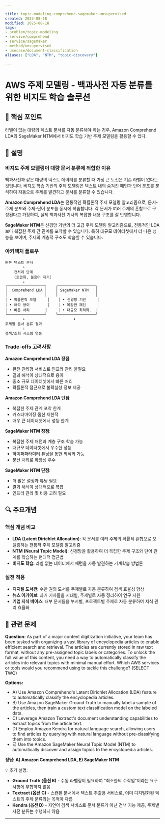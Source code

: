 ```yaml
---

title: topic-modeling-comprehend-sagemaker-unsupervised
created: 2025-08-18
modified: 2025-08-18
tags:
- problem/topic-modeling
- service/comprehend
- service/sagemaker
- method/unsupervised
- usecase/document-classification
aliases: ["LDA", "NTM", "topic-discovery"]

---
```


# AWS 주제 모델링 - 백과사전 자동 분류를 위한 비지도 학습 솔루션

## 🎯 핵심 포인트

라벨이 없는 대량의 텍스트 문서를 자동 분류해야 하는 경우, Amazon Comprehend LDA와 SageMaker NTM에서 비지도 학습 기반 주제 모델링을 활용할 수 있다.

## 📝 설명

### 비지도 주제 모델링이 대량 문서 분류에 적합한 이유

백과사전과 같은 대량의 텍스트 데이터를 분류할 때 가장 큰 도전은 기존 라벨이 없다는 것입니다. 비지도 학습 기반의 주제 모델링은 텍스트 내의 숨겨진 패턴과 단어 분포를 분석하여 자동으로 주제를 발견하고 문서를 분류할 수 있습니다.

**Amazon Comprehend LDA**는 전통적인 확률론적 주제 모델링 알고리즘으로, 문서-주제 분포와 주제-단어 분포를 동시에 학습합니다. 각 문서가 여러 주제의 혼합으로 구성된다고 가정하여, 실제 백과사전 기사의 복잡한 내용 구조를 잘 반영합니다.

**SageMaker NTM**은 신경망 기반의 더 고급 주제 모델링 알고리즘으로, 전통적인 LDA보다 복잡한 주제 간 관계를 포착할 수 있습니다. 특히 대규모 데이터셋에서 더 나은 성능을 보이며, 주제의 계층적 구조도 학습할 수 있습니다.

### 아키텍처 플로우

```
원본 텍스트 문서
        ↓
    전처리 단계
    (토큰화, 불용어 제거)
        ↓
┌─────────────────┐    ┌─────────────────┐
│  Comprehend LDA │    │ SageMaker NTM   │
│                 │    │                 │
│ • 확률론적 모델     │    │ • 신경망 기반     │
│ • 해석 용이        │    │ • 복잡한 패턴     │
│ • 빠른 처리       │     │ • 대규모 최적화.  │
└─────────────────┘    └─────────────────┘
        ↓                      ↓
주제별 문서 분류 결과
        ↓
검색/조회 시스템 연동
```

### Trade-offs 고려사항

**Amazon Comprehend LDA 장점**:
- 완전 관리형 서비스로 인프라 관리 불필요
- 결과 해석이 상대적으로 용이
- 중소 규모 데이터셋에서 빠른 처리
- 확률론적 접근으로 불확실성 정보 제공

**Amazon Comprehend LDA 단점**:
- 복잡한 주제 관계 포착 한계
- 커스터마이징 옵션 제한적
- 매우 큰 데이터셋에서 성능 한계

**SageMaker NTM 장점**:
- 복잡한 주제 패턴과 계층 구조 학습 가능
- 대규모 데이터셋에서 우수한 성능
- 하이퍼파라미터 튜닝을 통한 최적화 가능
- 분산 처리로 확장성 우수

**SageMaker NTM 단점**:
- 더 많은 설정과 튜닝 필요
- 결과 해석이 상대적으로 복잡
- 인프라 관리 및 비용 고려 필요

## 🔍 주요개념

### 핵심 개념 비교

- **LDA (Latent Dirichlet Allocation)**: 각 문서를 여러 주제의 확률적 혼합으로 모델링하는 전통적 주제 모델링 알고리즘
- **NTM (Neural Topic Model)**: 신경망을 활용하여 더 복잡한 주제 구조와 단어 관계를 학습하는 현대적 접근법
- **비지도 학습**: 라벨 없는 데이터에서 패턴을 자동 발견하는 기계학습 방법론

### 실전 적용

- **디지털 도서관**: 수만 권의 도서를 주제별로 자동 분류하여 검색 효율성 향상
- **뉴스 아카이브**: 과거 기사들을 시대별, 주제별로 자동 정리하여 연구 지원
- **기업 지식 베이스**: 내부 문서들을 부서별, 프로젝트별 주제로 자동 분류하여 지식 관리 효율화

## 📝 관련 문제

**Question:** As part of a major content digitization initiative, your team has been tasked with organizing a vast library of encyclopedia articles to enable efficient search and retrieval. The articles are currently stored in raw text format, without any pre-assigned topic labels or categories. To unlock the full value of this content, you need a way to automatically classify the articles into relevant topics with minimal manual effort. Which AWS services or tools would you recommend using to tackle this challenge? (SELECT TWO)

**Options:**

- A) Use Amazon Comprehend's Latent Dirichlet Allocation (LDA) feature to automatically classify the encyclopedia articles.
- B) Use Amazon SageMaker Ground Truth to manually label a sample of the articles, then train a custom text classification model on the labeled data.
- C) Leverage Amazon Textract's document understanding capabilities to extract topics from the article text.
- D) Employ Amazon Kendra for natural language search, allowing users to find articles by querying with natural language without pre-classifying them into topics.
- E) Use the Amazon SageMaker Neural Topic Model (NTM) to automatically discover and assign topics to the encyclopedia articles.

**정답: A) Amazon Comprehend LDA, E) SageMaker NTM**

💡 추가 설명:

- **Ground Truth (옵션 B)** - 수동 라벨링이 필요하여 "최소한의 수작업"이라는 요구사항에 부합하지 않음
- **Textract (옵션 C)** - 스캔된 문서에서 텍스트 추출용 서비스로, 이미 디지털화된 텍스트의 주제 분류와는 목적이 다름
- **Kendra (옵션 D)** - 자연어 검색 서비스로 문서 분류가 아닌 검색 기능 제공, 주제별 사전 분류는 수행하지 않음

---